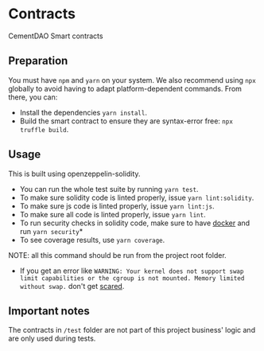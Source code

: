 # Contracts

CementDAO Smart contracts

## Preparation

You must have `npm` and `yarn` on your system. We also recommend using `npx` globally to avoid having to adapt platform-dependent commands. From there, you can:

- Install the dependencies `yarn install`.
- Build the smart contract to ensure they are syntax-error free: `npx truffle build`.

## Usage

This is built using openzeppelin-solidity.

- You can run the whole test suite by running `yarn test`.
- To make sure solidity code is linted properly, issue `yarn lint:solidity`.
- To make sure js code is linted properly, issue `yarn lint:js`.
- To make sure all code is linted properly, issue `yarn lint`.
- To run security checks in solidity code, make sure to have [docker](https://www.docker.com/) and run `yarn security`*
- To see coverage results, use `yarn coverage`.

NOTE: all this command should be run from the project root folder.
* If you get an error like `WARNING: Your kernel does not support swap limit capabilities or the cgroup is not mounted. Memory limited without swap.` don't get [scared](https://stackoverflow.com/a/48690137).

## Important notes

The contracts in `/test` folder are not part of this project business' logic and are only used during tests.
